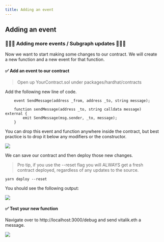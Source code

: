 ```yaml
---
title: Adding an event
---
```

## Adding an event

### 🧑🏼‍💻 Adding more events / Subgraph updates 👩🏽‍💻

Now we want to start making some changes to our contract. We will create a new function and a new event for that function.

#### ✅ Add an event to our contract

> Open up YourContract.sol under packages/hardhat/contracts

Add the following new line of code.

```
    event SendMessage(address _from, address _to, string message);

    function sendMessage(address _to, string calldata message) external {
        emit SendMessage(msg.sender, _to, message);
    }
```

You can drop this event and function anywhere inside the contract, but best practice is to drop it below any modifiers or the constructor.

![](/images/TheGraph-ScaffoldEth2/section-1/1_1_1.png)

We can save our contract and then deploy those new changes.

> Pro tip, if you use the --reset flag you will ALWAYS get a fresh contract deployed, regardless of any updates to the source.

```
yarn deploy --reset
```

You should see the following output:

![](/images/TheGraph-ScaffoldEth2/section-1/1_1_2.png)

#### ✅ Test your new function

Navigate over to http://localhost:3000/debug and send vitalik.eth a message.

![](/images/TheGraph-ScaffoldEth2/section-1/1_1_3.png)

